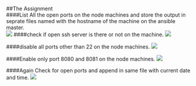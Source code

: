 ##The Assignment  
####List All the open ports on the node machines and store the output in seprate files named with the hostname of the machine on the ansible master.  
![](step1.png)
####check if open ssh server is there or not on the machine.
![](step2.png)

####disable all ports other than 22 on the node machines.
![](step2.png)

####Enable only port 8080 and 8081 on the node machines.
![](step2.png)

####Again Check for open ports and append in same file with current date and time.
![](step2.png)


